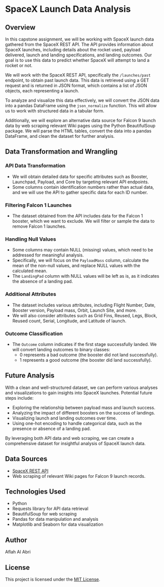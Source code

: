 # SpaceX Launch Data Analysis

## Overview

In this capstone assignment, we will be working with SpaceX launch data gathered from the SpaceX REST API. The API provides information about SpaceX launches, including details about the rocket used, payload delivered, launch and landing specifications, and landing outcomes. Our goal is to use this data to predict whether SpaceX will attempt to land a rocket or not.

We will work with the SpaceX REST API, specifically the `/launches/past` endpoint, to obtain past launch data. This data is retrieved using a GET request and is returned in JSON format, which contains a list of JSON objects, each representing a launch.

To analyze and visualize this data effectively, we will convert the JSON data into a pandas DataFrame using the `json_normalize` function. This will allow us to work with structured data in a tabular form.

Additionally, we will explore an alternative data source for Falcon 9 launch data by web scraping relevant Wiki pages using the Python BeautifulSoup package. We will parse the HTML tables, convert the data into a pandas DataFrame, and clean the dataset for further analysis.

## Data Transformation and Wrangling

### API Data Transformation

- We will obtain detailed data for specific attributes such as Booster, Launchpad, Payload, and Core by targeting relevant API endpoints.
- Some columns contain identification numbers rather than actual data, and we will use the API to gather specific data for each ID number.

### Filtering Falcon 1 Launches

- The dataset obtained from the API includes data for the Falcon 1 booster, which we want to exclude. We will filter or sample the data to remove Falcon 1 launches.

### Handling Null Values

- Some columns may contain NULL (missing) values, which need to be addressed for meaningful analysis.
- Specifically, we will focus on the `PayloadMass` column, calculate the mean of the non-null values, and replace NULL values with the calculated mean.
- The `LandingPad` column with NULL values will be left as is, as it indicates the absence of a landing pad.

### Additional Attributes

- The dataset includes various attributes, including Flight Number, Date, Booster version, Payload mass, Orbit, Launch Site, and more.
- We will also consider attributes such as Grid Fins, Reused, Legs, Block, Reused count, Serial, Longitude, and Latitude of launch.

### Outcome Classification

- The `Outcome` column indicates if the first stage successfully landed. We will convert landing outcomes to binary classes:
  - 0 represents a bad outcome (the booster did not land successfully).
  - 1 represents a good outcome (the booster did land successfully).

## Future Analysis

With a clean and well-structured dataset, we can perform various analyses and visualizations to gain insights into SpaceX launches. Potential future steps include:

- Exploring the relationship between payload mass and launch success.
- Analyzing the impact of different boosters on the success of landings.
- Visualizing launch and landing outcomes over time.
- Using one-hot encoding to handle categorical data, such as the presence or absence of a landing pad.

By leveraging both API data and web scraping, we can create a comprehensive dataset for insightful analysis of SpaceX launch data.

## Data Sources

- [SpaceX REST API](https://api.spacexdata.com/v4/launches/past)
- Web scraping of relevant Wiki pages for Falcon 9 launch records.

## Technologies Used

- Python
- Requests library for API data retrieval
- BeautifulSoup for web scraping
- Pandas for data manipulation and analysis
- Matplotlib and Seaborn for data visualization

## Author

Aflah Al Abri

## License

This project is licensed under the [MIT License](LICENSE.md).
